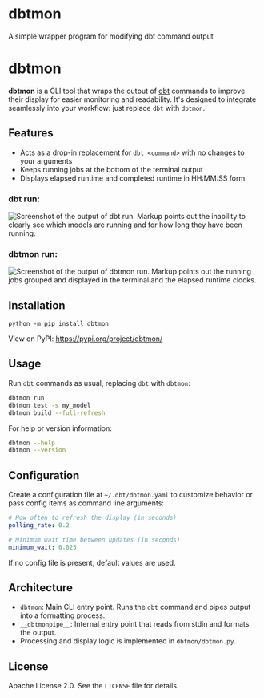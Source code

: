 # dbtmon
A simple wrapper program for modifying dbt command output

# dbtmon

**dbtmon** is a CLI tool that wraps the output of [dbt](https://docs.getdbt.com/) commands to
improve their display for easier monitoring and readability. It's designed to integrate seamlessly 
into your workflow: just replace `dbt` with `dbtmon`.


## Features

- Acts as a drop-in replacement for `dbt <command>` with no changes to your arguments
- Keeps running jobs at the bottom of the terminal output
- Displays elapsed runtime and completed runtime in HH:MM:SS form

### dbt run:
![Screenshot of the output of dbt run. Markup points out the inability to clearly see which models
are running and for how long they have been running.](/assets/dbt_screenshot.png)

### dbtmon run:

![Screenshot of the output of dbtmon run. Markup points out the running jobs grouped and displayed
in the terminal and the elapsed runtime clocks.](/assets/dbtmon_screenshot.png)


## Installation

`python -m pip install dbtmon`

View on PyPI: https://pypi.org/project/dbtmon/


## Usage

Run `dbt` commands as usual, replacing `dbt` with `dbtmon`:

```bash
dbtmon run
dbtmon test -s my_model
dbtmon build --full-refresh
```

For help or version information:

```bash
dbtmon --help
dbtmon --version
```


## Configuration

Create a configuration file at `~/.dbt/dbtmon.yaml` to customize behavior or pass config items as
command line arguments:

```yaml
# How often to refresh the display (in seconds)
polling_rate: 0.2

# Minimum wait time between updates (in seconds)
minimum_wait: 0.025
```

If no config file is present, default values are used.


## Architecture

- `dbtmon`: Main CLI entry point. Runs the `dbt` command and pipes output into a formatting process.
- `__dbtmonpipe__`: Internal entry point that reads from stdin and formats the output.
- Processing and display logic is implemented in `dbtmon/dbtmon.py`.


## License

Apache License 2.0. See the `LICENSE` file for details.
